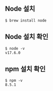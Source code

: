 ## Node 설치
```shell
$ brew install node
```

## Node 설치 확인
```shell
$ node -v
v17.6.0
```

## npm 설치 확인
```shell
$ npm -v
8.5.1
```
